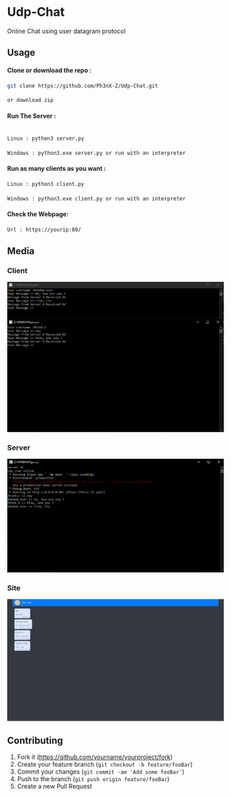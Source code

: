 # Udp-Chat
Online Chat using user datagram protocol

## Usage

#### Clone or download the repo :

```sh
git clone https://github.com/Ph3nX-Z/Udp-Chat.git

or download zip 
```
#### Run The Server :

```sh

Linux : python3 server.py

Windows : python3.exe server.py or run with an interpreter
```
#### Run as many clients as you want :

```sh
Linux : python3 client.py

Windows : python3.exe client.py or run with an interpreter
```

#### Check the Webpage:

```sh
Url : https://yourip:80/
```

## Media

### Client
![](readme/client.PNG)

### Server
![](readme/server.PNG)

### Site
![](readme/site.PNG)

## Contributing

1. Fork it (<https://github.com/yourname/yourproject/fork>)
2. Create your feature branch (`git checkout -b feature/fooBar`)
3. Commit your changes (`git commit -am 'Add some fooBar'`)
4. Push to the branch (`git push origin feature/fooBar`)
5. Create a new Pull Request